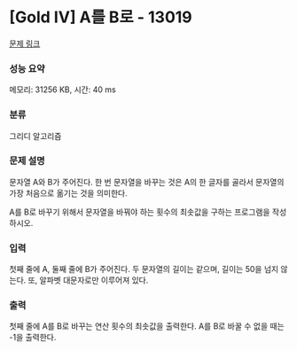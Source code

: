 # [Gold IV] A를 B로 - 13019 

[문제 링크](https://www.acmicpc.net/problem/13019) 

### 성능 요약

메모리: 31256 KB, 시간: 40 ms

### 분류

그리디 알고리즘

### 문제 설명

<p>문자열 A와 B가 주어진다. 한 번 문자열을 바꾸는 것은 A의 한 글자를 골라서 문자열의 가장 처음으로 옮기는 것을 의미한다.</p>

<p>A를 B로 바꾸기 위해서 문자열을 바꿔야 하는 횟수의 최솟값을 구하는 프로그램을 작성하시오.</p>

### 입력 

 <p>첫째 줄에 A, 둘째 줄에 B가 주어진다. 두 문자열의 길이는 같으며, 길이는 50을 넘지 않는다. 또, 알파벳 대문자로만 이루어져 있다.</p>

### 출력 

 <p>첫째 줄에 A를 B로 바꾸는 연산 횟수의 최솟값을 출력한다. A를 B로 바꿀 수 없을 때는 -1을 출력한다.</p>

